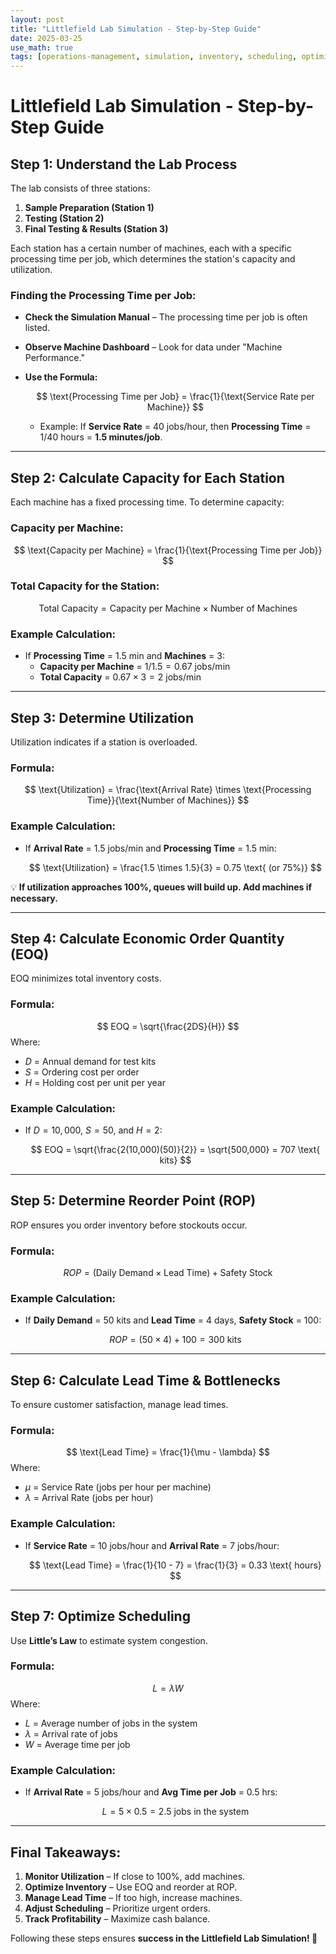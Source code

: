 ```yaml
---
layout: post
title: "Littlefield Lab Simulation - Step-by-Step Guide"
date: 2025-03-25
use_math: true
tags: [operations-management, simulation, inventory, scheduling, optimization]
---
```


# **Littlefield Lab Simulation - Step-by-Step Guide**

## **Step 1: Understand the Lab Process**
The lab consists of three stations:
1. **Sample Preparation (Station 1)**
2. **Testing (Station 2)**
3. **Final Testing & Results (Station 3)**

Each station has a certain number of machines, each with a specific processing time per job, which determines the station's capacity and utilization.

### **Finding the Processing Time per Job:**
- **Check the Simulation Manual** – The processing time per job is often listed.
- **Observe Machine Dashboard** – Look for data under "Machine Performance."
- **Use the Formula:**
  
  $$
  \text{Processing Time per Job} = \frac{1}{\text{Service Rate per Machine}}
  $$
  
  - Example: If **Service Rate** = 40 jobs/hour, then **Processing Time** = $1/40$ hours = **1.5 minutes/job**.

---

## **Step 2: Calculate Capacity for Each Station**
Each machine has a fixed processing time. To determine capacity:

### **Capacity per Machine:**
$$
\text{Capacity per Machine} = \frac{1}{\text{Processing Time per Job}}
$$

### **Total Capacity for the Station:**
$$
\text{Total Capacity} = \text{Capacity per Machine} \times \text{Number of Machines}
$$

### **Example Calculation:**
- If **Processing Time** = 1.5 min and **Machines** = 3:
  - **Capacity per Machine** = $1/1.5 = 0.67$ jobs/min
  - **Total Capacity** = $0.67 \times 3 = 2$ jobs/min

---

## **Step 3: Determine Utilization**
Utilization indicates if a station is overloaded.

### **Formula:**
$$
\text{Utilization} = \frac{\text{Arrival Rate} \times \text{Processing Time}}{\text{Number of Machines}}
$$

### **Example Calculation:**
- If **Arrival Rate** = 1.5 jobs/min and **Processing Time** = 1.5 min:
  
  $$
  \text{Utilization} = \frac{1.5 \times 1.5}{3} = 0.75 \text{ (or 75%)}
  $$

💡 **If utilization approaches 100%, queues will build up. Add machines if necessary.**

---

## **Step 4: Calculate Economic Order Quantity (EOQ)**
EOQ minimizes total inventory costs.

### **Formula:**
$$
EOQ = \sqrt{\frac{2DS}{H}}
$$
Where:
- $D$ = Annual demand for test kits
- $S$ = Ordering cost per order
- $H$ = Holding cost per unit per year

### **Example Calculation:**
- If $D = 10,000$, $S = 50$, and $H = 2$:
  
  $$
  EOQ = \sqrt{\frac{2(10,000)(50)}{2}} = \sqrt{500,000} = 707 \text{ kits}
  $$

---

## **Step 5: Determine Reorder Point (ROP)**
ROP ensures you order inventory before stockouts occur.

### **Formula:**
$$
ROP = (\text{Daily Demand} \times \text{Lead Time}) + \text{Safety Stock}
$$

### **Example Calculation:**
- If **Daily Demand** = 50 kits and **Lead Time** = 4 days, **Safety Stock** = 100:
  
  $$
  ROP = (50 \times 4) + 100 = 300 \text{ kits}
  $$

---

## **Step 6: Calculate Lead Time & Bottlenecks**
To ensure customer satisfaction, manage lead times.

### **Formula:**
$$
\text{Lead Time} = \frac{1}{\mu - \lambda}
$$
Where:
- $\mu$ = Service Rate (jobs per hour per machine)
- $\lambda$ = Arrival Rate (jobs per hour)

### **Example Calculation:**
- If **Service Rate** = 10 jobs/hour and **Arrival Rate** = 7 jobs/hour:
  
  $$
  \text{Lead Time} = \frac{1}{10 - 7} = \frac{1}{3} = 0.33 \text{ hours}
  $$

---

## **Step 7: Optimize Scheduling**
Use **Little’s Law** to estimate system congestion.

### **Formula:**
$$
L = \lambda W
$$
Where:
- $L$ = Average number of jobs in the system
- $\lambda$ = Arrival rate of jobs
- $W$ = Average time per job

### **Example Calculation:**
- If **Arrival Rate** = 5 jobs/hour and **Avg Time per Job** = 0.5 hrs:
  
  $$
  L = 5 \times 0.5 = 2.5 \text{ jobs in the system}
  $$

---

## **Final Takeaways:**
1. **Monitor Utilization** – If close to 100%, add machines.
2. **Optimize Inventory** – Use EOQ and reorder at ROP.
3. **Manage Lead Time** – If too high, increase machines.
4. **Adjust Scheduling** – Prioritize urgent orders.
5. **Track Profitability** – Maximize cash balance.

Following these steps ensures **success in the Littlefield Lab Simulation! 🚀**
